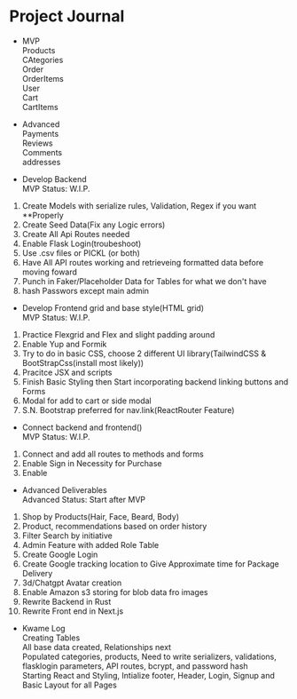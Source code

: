 # Project Journal 
<!-- Kwame Notes -->
<!-- Can use for one line break in sentences <li></li>, <br></br>, and <pre></pre> -->
<!-- Can use <p></p> tags to create newline and space between lines -->
<!-- <textarea></textarea> Opening text box -->
<!-- <span></span> and <style></style> for styling or id's and Class names-->


<p>

- MVP <br>
Products <br>
CAtegories <br>
Order <br>
OrderItems <br>
User <br>
Cart <br>
CartItems <br>

- Advanced <br>
Payments <br>
Reviews <br>
Comments <br>
addresses <br>

- Develop Backend <br>
MVP Status: W.I.P.<br>
<ol>
<li>Create Models with serialize rules, Validation, Regex if you want **Properly</li>
<li>Create Seed Data(Fix any Logic errors)</li>
<li>Create All Api Routes needed</li>
<li>Enable Flask Login(troubeshoot)</li>
<li>Use .csv files or PICKL (or both)</li>
<li>Have All API routes working and retrieveing formatted data before moving foward</li>
<li>Punch in Faker/Placeholder Data for Tables for what we don't have</li>
<li>hash Passwors except main admin</li>
</ol>

- Develop Frontend grid and base style(HTML grid)<br>
MVP Status: W.I.P.<br>
<ol>
<li>Practice Flexgrid and Flex and slight padding around</li>
<li>Enable Yup and Formik</li>
<li>Try to do in basic CSS, choose 2 different UI library(TailwindCSS & BootStrapCss(install most likely))</li>
<li>Pracitce JSX and scripts</li>
<li>Finish Basic Styling then Start incorporating backend linking buttons and Forms</li>
<li>Modal for add to cart or side modal</li>
<li>S.N. Bootstrap preferred for nav.link(ReactRouter Feature)</li>
</ol>

- Connect backend and frontend()<br>
MVP Status: W.I.P.<br>
<ol>
<li>Connect and add all routes to methods and forms</li>
<li>Enable Sign in Necessity for Purchase</li>
<li>Enable</li>
</ol>

- Advanced Deliverables<br>
Advanced Status: Start after MVP<br>
<ol>
<li>Shop by Products(Hair, Face, Beard, Body)</li>
<li>Product, recommendations based on order history</li>
<li>Filter Search by initiative</li>
<li>Admin Feature with added Role Table</li>
<li>Create Google Login</li>
<li>Create Google tracking location to Give Approximate time for Package Delivery</li>
<li>3d/Chatgpt Avatar creation</li>
<li>Enable Amazon s3 storing for blob data fro images</li>
<li>Rewrite Backend in Rust</li>
<li>Rewrite Front end in Next.js</li>
</ol>
</p>



- Kwame Log<br>
Creating Tables<br> 
All base data created, Relationships next <br>
Populated categories, products, Need to write serializers, validations, flasklogin parameters, API routes, bcrypt, and password hash  <br>
Starting React and Styling, Intialize footer, Header, Login, Signup and Basic Layout for all Pages <br>



<!-- api.add_resource(Login, '/login')
api.add_resource(Signup, '/signup')
api.add_resource(CheckSession, '/check_session') -->
<!-- api.add_resource(Users, '/users') -->
<!-- api.add_resource(UserOrders, '/user/orders') -->
<!-- api.add_resource(UserOrdersByID, '/user/orders/<int:order_id>')  -->
<!-- api.add_resource(UserPayments, '/payments/<int:user_id>') -->
<!-- api.add_resource(UserPaymentsByID, '/payments/<int:user_id>/<int:payment_id>') -->
<!-- api.add_resource(UserAddress, '/addresses/<int:user_id>') -->
<!-- api.add_resource(UserAddressByID, '/addresses/<int:user_id>/<int:address_id>') -->
<!-- api.add_resource(Products, '/products') -->
<!-- api.add_resource(ProductByCategory, '/products/category/<int:category_id>') -->
<!-- api.add_resource(ProductById, '/products/<int:id>') -->
<!-- api.add_resource(Carts, '/carts') -->
<!-- api.add_resource(Checkout, '/checkout') -->



<!-- ######################## Bold-Skin Product's  ######

key : value pair for icons

bootstrap jumbotron & install & link bootstrap in app.jsx

Product Intiative Column, with intiatives
fetch data and .split string at commas and do comparison of the string value 
set value equal to icon image
In frontend use <p> for image and post text next to it. Flex box 
write function of front end to add icon
key = intiative
value = 


Details: 
Skin: vitamin D, for Vitamin E. For all skin types, including sensitive skin. Clean, vegan, gluten-free , earth-conscious, & sustainable.
Hair Scalp: For all Hair/Scalp types, including sensitive scalps. Clean, vegan, gluten-free earth-conscious, & sustainable.
Scrubs: Powered by AHAs, fruit enzymes and sugar, this triple action scrub
Face & Beard: 
Body:  

How to Use(Accordion?) idk how i feel about it

#####################
##### Blueprint #####
#####################
############################### MAIN DISPLAY 
# name: Bold Beard Balm (Right)
# images: Beard Moisturizer (Left[ALL IMAGES])
# price: 24.99 (Right)
# quantity: 50 (Right)
# initiative: 
Gluten-Free, Contains Recylced Materials, Recyclebale, Non-comedogenic, Non-carcogenic, Vegan & Naturally Sourced

############################### DETAILS DISPLAY
# Elevator Pitch/One word description:
"
Think of a Product that makes your beard turn heads, a moisturizer that makes you beard as shiny as the diamonds on your jewelry. 
"
# description2: 
"
Find out how great your beard can look. When you use our Bold Beard Balm to shape, smooth and define facial hair. Beard hair should be moisturized regularly to foster growth. Our beard balm works on beards of all types, from loose and wavy Easy-to-tame beards and it's especially great for Hard-to-tame beards that require a bit of taming before you head out. It seal's lasting & nourishing moisture in using tested vegan & oils. Bold Beard-Balm requires little amounts for use, all while having a very consistent spread. Bold Beard-Balm has dense and tacky consistency, which is a big assist when it comes to shaping and defining your beard look. We Know You will Love it! 
"
# Application: 
"
Use a Bold Comb and Apply to Already Lightly combed and wet beard
"
# storage: 
" Store in Cool-dry Area " 

############################# INGREDIENTS DISPLAY 
# ingredients: 
Castor Seed Oil, Shea Butter, Grape Seed oil, Candelilla Wax, Coconut oil, Carnauba Wax, Hydrogenated Castor oil, Passion Fruit Seed Oil, Argan Kernel Oil, Tea Tree Leaf Oil, Palm oil, Omega-3 oils, Fragrance 


###### Done #####

# name: "BoldSkin Wavy Curl Comb" (Zebra and Black)
# images: 3a "Black" Comb, 3a "Zebra" Comb 
# price: 24.99
# quantity: 50
# initiative: 
Recyclebale, Non-comedogenic, Non-carcogenic, Cruelty-free, Vegan & Naturally Sourced
# Elevator Pitch: 
"
Imagine a looking at a person with gorgeous hair and they pull out this stylish comb and you can't stop staring because you don't know which looks better, now imagine your that person being stared at is you. 
"
# description:
"
Comb designed to help get those wavy curls mositurized, untangled and ready for events of all types. 
" 
# ingredients: Contains Recylced Materials, Non-Carcengonic ink 
# storage: "Please do not drop boiling water or store in Heavy Sunlight for Extended Periods at a time" 

# name: "3c Bold Comb" 
# images: 3c comb Front, 3c comb Back  
# price: 24.99
# quantity: 50
# initiative: Gluten-Free, Contains Recylced Materials, Recyclebale, Non-comedogenic, Non-carcogenic
# Elevator pitch:
"Think of a 3c comb that doesn't pull on your scalp and make you go to bed with a tender scalp and is ethically sourced"
# description: 
"
Comb designed to help mositurize and get threw those tight curls in a easy and painless way , untangled and ready for events of all types
"
# ingredients: Contains Recylced Materials, Non-Carcengonic ink 
# storage: "Please do not drop boiling water or store in Heavy Sunlight for Extended Periods at a time"


# name: BoldSkin Soft Brush
# image: Bamboo "Soft" Bristle Brushes
# price: 24.99
# quantity: 50
# Elevator Pitch:
" Ethically Sourced, durable, sustainable, and pocketable high-quality soft bristle brush "
# description: 
"
Made out of the strongest and sustainable Wood on the planet, Recylcled-Bamboo, Paired with thousands of Non-Cruelty, Boar-Bristle Brushes. Boar-bristle brushes are know for their exceptional smoothing and shine-enhancing abilities. Built to last and built to apply the last brushes needed on any wave stlye
"
# initiative: 
Contains Recylced Materials, Recyclebale, Non-carcogenic, Vegan & Cruelty free, Personal Care, Clean & Naturally Derived
# ingredients: Cleanly-sourced and Reused-Bamboo, Cruelty-free Boar-Bristle Brushes
# storage: 
"Regularly clean bristles every 3 months.
Do not soak or leave wood in Water for long perids of Time"


############### Jogger sets 
# name: "BoldSkin" jogger set (Beige)
# images: Beige Jogger (Front and Back)
# price: 89.99
# quantity: 50
# Elevator Pitch: 
"A Cozy Slip-in Jogger made from recycled and ethically sourced cotton, that you will never want to take off. Oh did i mention it look's really good on you To?"
# description: 
"
Created in a cruelty free enviornment and made from ethically and reycled sourced cotton and hemp. 
A stylish and concious way to end the Fast Fashion Trend that is slowly killling our planet. 
"
# initiative: 
Gluten-Free, Contains Recylced and Cruelty Free Cotton, Recyclebale, Non-comedogenic, Non-carcogenic
# ingredients: Cotton & hemp
# storage: 
Wash on Slow, on cold and Warm and Please AirDry


############################ Make T-shirt Route with options
# Images: LightGrey_T(Front and Back)
# name: BoldSkin Grey T-shirt
# description: 
"
Created in a cruelty free enviornment and made from ethically and reycled sourced cotton and hemp. 
A stylish and concious way to end the Fast Fashion Trend that is slowly killling our planet. 
"
# price: 34.99
# quantity: 50
# initiative: Gluten-Free, Contains Recylced Materials, Recyclebale, Non-comedogenic, Non-carcogenic, Cruelty-free, Vegan & Naturaly Sourced 
# ingredients: Cotton & hemp
# storage: 
Wash on Slow, on cold and Warm and Please AirDry

# Images: White_T(Front and Back)
# name: BoldSkin White T-shirt
# price: 27.99
# quantity: 50
# initiative: Gluten-Free, Contains Recylced Materials, Recyclebale, Non-comedogenic, Non-carcogenic, Cruelty-free, Vegan & Naturaly Sourced 
# description: 
"
Created in a cruelty free enviornment and made from ethically and reycled sourced cotton and hemp. 
A stylish and concious way to end the Fast Fashion Trend that is slowly killling our planet. 
"
# ingredients: 
Gluten-Free, Contains Recylced and Cruelty Free Cotton, Recyclebale, Non-comedogenic, Non-carcogenic
# ingredients: Cotton & hemp
# storage: 
Wash on Slow, on cold and Warm and Please AirDry

# name: BoldSkin Black T-shirt
# Images: Black_T(Front and Back)
# price: 29.99
# quantity: 50
# initiative: Contains Recylced and Cruelty Free Cotton, Recyclebale, Non-comedogenic, Non-carcogenic, Cruelty-free, Vegan & Naturaly Sourced 
# description: 
"
Created in a cruelty free enviornment and made from ethically and reycled sourced cotton and hemp. 
A stylish and concious way to end the Fast Fashion Trend that is slowly killling our planet. 
"
# ingredients: Cotton & hemp
# storage: 
Wash on Slow, on cold and Warm and Please AirDry

################################# Loc's 
# name: Locced-In Styling Gel 
# Images: Loc's/Braid Styling Gel (mango scented)
# price: 14.99
# quantity: 50
# initiative: Gluten-Free, Contains Recylced Materials, Recyclebale, Non-comedogenic, Non-carcogenic, Cruelty-free, Vegan & Naturaly Sourced 
# description: 
"
Naturally sourced loc gel designed for resistant and Hard to Hold Locks and Hair. Maintains locks, twists and naturals. Holds resistant, color, treated and grey hair. No flaking, no build up, no alcohol. Defines natural curl pattern.
" 
# application :
" Wash and condition Hair. Get prepartion's for Styling add gel as you apply style."
# ingredients:  
Water, Carbomer, Triethanolamine, Soy Bean Oil, VP/DMAPA and Acrylates Copolymer Styrene/Acrylate Copolymer, Yarrow Roots Extract, Rosemary Extract, Nettle Extract, Caprylyl Glycol Phenoxyethanol, Fragrance
# storage:
keep in cool & non-humid Area. 

# name: Smell Good Lotion(or Butter )
# Images: Body fragranced lotion (3 different types)
# price: 19.99
# quantity: 50
# initiative: Gluten-Free, Contains Recylced Materials, Recyclebale, Non-comedogenic, Non-carcogenic, Cruelty-free, Vegan & Naturaly Sourced 
# Elevator Pitch: ""
# description: 
"
Made with all skin type's in mind, oily, coarse, soft, and sensitive. Apply across body and watch the magic happen as you skin get's a Deep hydration and and noursihment. Made with skin revitalization in mind. Fragrance and nourish your body with this curated whipped Smell Good lotion loaded with nearly 25% rich butters and restorative tropical oils and extracts.
As men we have a teendency to get up and Go but after 1-3 application's of this butter, your partner and your skin will thank you and we highly expect you to become a returning customer!
"
# appliation: 
for best result when applied to damp skin

# ingredients:
Kalahari Melon oil, Sorrel oil, Baobab oil, Sunflower oil, Rice Bran oil, Coconut oil, Jojoba oil, Shea Butter, Mango butter, Frangrance
# storage: 
Store in a low humid & cool Dry Place 

# name: Feel Good Deodorant
# Images: Deodorant (3 different scents)(Bourbon, Palm Tree, PlayMaker)
# initiative: Gluten-Free, Contains Recylced Materials, Recyclebale, Non-comedogenic, Non-carcogenic
# price: 14.99
# quantity: 50
# Elevator Pitch: ""
# description: 
"
Smell good and forget the things that make you stress with out Feel Good Deodorant made with sustainability in mind and 99% plastic free. Our high-performance formula is naturally derived, clean, vegan & dermatologist-tested—formulated without parabens, phthalates and silicones. Our nature-inspired scents are bold, fresh, memorable and created with upcycled ingredients and essential oils. Made for all type's of men wether it's All day constructuion or desk work. Your partner will thank you, and your Mom will ask "What are you wearing? Smells Good. Guaranteed." 
"
# ingredients: Hemp, Coconut oil, Rosemary Extract, Arrowroot Powder, Shea Butter, Sunflower Seed Wax, Candelilla Wax, (Rosemary) Flower Extract, Soybean oil, Lavandin Oil, Basil Oil, Geranium Oil, Rosemary Oil and Fragrance
# storage:
 
# name: Hair growth oil
# Images: Hair Growth oil
# price: 
# quantity: 50
# Elevator Pitch: 
""
# description: 
"
Male pattern badness is a real thing alot majority of men suffer from it in some form, wether it be in your face or starting to persist and yes you used to have a beautiful full head of hair in you 20's but to restore that scalp right now to that legally draftable glory try our Follicle Stimulating, DHT Blocking, Hair growth tested-oil formula, to achieve the fastest and heathiest hair growth possible. Sustainably hand blended and has regrown Hair of ALl types and all genders also promotes excelled hair growth.   
"
# application: "Apply 3 times a week before washing, Use our BoldSkin Shampoo & cleanse scalp"
# Roller once a week to stimulate your follicles.
# Use our Shmapoo and CLeanse your scalp
# initiative: Gluten-Free, Recyclebale, Non-comedogenic, Non-carcogenic, Vegan, Cruelty Free & Ethically Sourced 
# ingredients:
jojoba oil, Rosemary oil, Green Coffee Bean Oil, peppermint oil, Pumpkin Seed oil, Argan Oil, Tea Tree Oil, Lavendar Oil   
# storage: 
Store in cool Dry place and Keep away from Sunlight 

# HAIR GROWTH SCIENCE(Actually Real)
Researchers found in this study, which compared Rosemary Oil to Minoxidil (the active ingredient in Rogaine) that the natural remedy was just as effective OTC drug. Caffeine can help decrease DHT and increase growth factors as shown in this study. In another study they even boldly state in their title that "Peppermint Oil Promotes Hair Growth Without Toxic Signs"! There was even a randomized double blind trial that showedlavender, rosemary, thyme, cedarwood  essential oils to be a safe and effective treatment of Alopecia Areata! Pumpkin seed oil can help reduce DHT and the study shows that it “provides evidence of a promising potential role of PSO in treating Female Pattern Hair Loss”. This shows us that natural remedies can be just as effective than the OTC in helping to promote hair growth and prevent hair loss!

############### Needed Products 
# images: Bold Scalp Conditioner 
# name: BoldSkin Hard Brush
# description: 
# price: 24.99
# quantity: 50
# initiative: Gluten-Free, Contains Recylced Materials, Recyclebale, Non-comedogenic, Non-carcogenic
# ingredients: 
# storage:

# images: Bold Scalp exfoiliater 
# name: BoldSkin Hard Brush
# description: 
# price: 24.99
# quantity: 50
# initiative: Gluten-Free, Contains Recylced Materials, Recyclebale, Non-comedogenic, Non-carcogenic
# ingredients: 
# storage:

# images: Bold Face Scrub
# name: BoldSkin Hard Brush
# description: 
# price: 24.99
# quantity: 50 
# initiative: Gluten-Free, Contains Recylced Materials, Recyclebale, Non-comedogenic, Non-carcogenic
# ingredients: 
# storage:

# images: Bold Face Exfoiliater
# name: BoldSkin Hard Brush
# description: 
# price: 24.99
# quantity: 50
# initiative: Gluten-Free, Contains Recylced Materials, Recyclebale, Non-comedogenic, Non-carcogenic
# ingredients: 
# storage:

# images: Bold Face Moisturizer
# name: BoldSkin Hard Brush
# description: 
# price: 24.99
# quantity: 50
# initiative: Gluten-Free, Contains Recylced Materials, Recyclebale, Non-comedogenic, Non-carcogenic
# ingredients: 
# storage:

# images: Beard Wash
# name: BoldSkin Hard Brush
# description: 
# price: 24.99
# quantity: 50
# initiative: Gluten-Free, Contains Recylced Materials, Recyclebale, Non-comedogenic, Non-carcogenic
# ingredients: 
# storage:

# images: Beard Exfoilater
# name: BoldSkin Hard Brush
# description: 
# price: 24.99
# quantity: 50
# initiative: Gluten-Free, Contains Recylced Materials, Recyclebale, Non-comedogenic, Non-carcogenic
# ingredients: 
# storage:


# images: Bold Skin Scrub
# name: BoldSkin Hard Brush
# description: 
# price: 24.99
# quantity: 50
# initiative: Gluten-Free, Contains Recylced Materials, Recyclebale, Non-comedogenic, Non-carcogenic
# ingredients: 
# storage:

# images: Bold Skin Wash 
# name: BoldSkin Hard Brush
# description: 
# price: 24.99
# quantity: 50
# initiative: Gluten-Free, Contains Recylced Materials, Recyclebale, Non-comedogenic, Non-carcogenic
# ingredients: 
# storage:

###########################
### ME BEING SUPER EXTRA ##
###########################
# images: Bold Skin Bluetooth Clippers 
# images: Bold Skin Razer
# images: Bold SKin Shaving Gel
# images: Acv rinse
# images: beard balm
# images: Scalp exfoilater (For troublesome or oily scalps)

# images: Comb (Thick, Fine, Medium)
# name: BoldSkin Hard Brush
# description: 
# price: 24.99
# quantity: 50
# initiative: Gluten-Free, Contains Recylced Materials, Recyclebale, Non-comedogenic, Non-carcogenic
# ingredients: 
# storage:

# images: Summer grey jogger set
# name: BoldSkin Summer set
# description: 
# price: 59.99
# quantity: 50
# initiative: Gluten-Free, Contains Recylced Materials, Recyclebale, Non-comedogenic, Non-carcogenic
# ingredients: 
# storage:

# images: Bold Man's Comb (fine & Bold) 
# name: " "BoldSkin" Comb" (Card for each Type or Dropdown )
# description: 
"
 Comb hust ethically Sorced 
"
# price: 19.99
# quantity: 50
# initiative: 
Contains Recylced Materials, Recyclebale, Non-carcogenic, Vegan & Cruelty free, Personal Care, Clean & Naturally Derived
# ingredients: 
# storage: "Please do not drop boiling water or store in Heavy Sunlight for Extended Periods at a time"

# images: Loc's Moisturizer
# name: Loc 
# description: 
# price: 24.99
# quantity: 50
# initiative: Gluten-Free, Contains Recylced Materials, Recyclebale, Non-comedogenic, Non-carcogenic
# ingredients: 
# storage:

# images: Loc's scalp oil (hair growth oil)
# name: BoldSkin Hard Brush
# description: 
# price: 24.99
# quantity: 50
# initiative: Gluten-Free, Contains Recylced Materials, Recyclebale, Non-comedogenic, Non-carcogenic
# ingredients: 
# storage:

# images: Loc's Shiner
# name: BoldSkin Hard Brush
# description: 
# price: 24.99
# quantity: 50
# initiative: Gluten-Free, Contains Recylced Materials, Recyclebale, Non-comedogenic, Non-carcogenic
# ingredients: 
# storage:

# images: Hair pins (For styling???)
# name: BoldSkin Hard Brush
# description: 
# price: 24.99
# quantity: 50
# initiative: Gluten-Free, Contains Recylced Materials, Recyclebale, Non-comedogenic, Non-carcogenic
# ingredients: 
# storage:

# images: Concealer per skin color (create skin palettes for site) (Unsure)
# name: BoldSkin Hard Brush
# description: 
# price: 24.99
# quantity: 50
# initiative: Gluten-Free, Contains Recylced Materials, Recyclebale, Non-comedogenic, Non-carcogenic
# ingredients: 
# storage:

# image: Hard Bristle Brushes (Needed)
# name: BoldSkin Hard Brush
# description: 
# price: 24.99
# quantity: 50
# initiative: Gluten-Free, Contains Recylced Materials, Recyclebale, Non-comedogenic, Non-carcogenic
# ingredients:
# storage: 
  -->